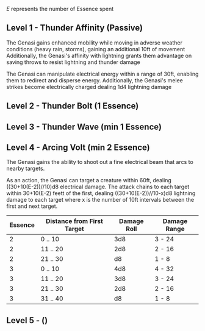 *E* represents the number of Essence spent
## Level 1 -  Thunder Affinity (Passive)
The Genasi gains enhanced mobility while moving in adverse weather conditions (heavy rain, storms),  gaining an additional 10ft of movement
Additionally, the Genasi's affinity with lightning grants them advantage on saving throws to resist lightning and thunder damage

The Genasi can manipulate electrical energy within a range of 30ft, enabling them to redirect and disperse energy. Additionally, the Genasi's melee strikes become electrically charged dealing 1d4 lightning damage
## Level 2 - Thunder Bolt (1 Essence)

## Level 3 - Thunder Wave (min 1 Essence)

## Level 4 - Arcing Volt (min 2 Essence)
The Genasi gains the ability to shoot out a fine electrical beam that arcs to nearby targets.

As an action, the Genasi can target a creature within 60ft, dealing ((30+10(E-2))//10)d8 electrical damage. The attack chains to each target within 30+10(E-2) feett of the first, dealing ((30+10(E-2))//10-x)d8 lightning damage to each target where x is the number of 10ft intervals between the first and next target. 

| Essence | Distance from First Target | Damage Roll | Damage Range |
| ---- | ---- | ---- | ---- |
| 2 | 0 .. 10 | 3d8 | 3 - 24 |
| 2 | 11 .. 20 | 2d8 | 2 - 16 |
| 2 | 21 .. 30 | d8 | 1 - 8 |
| 3 | 0 .. 10 | 4d8 | 4 - 32 |
| 3 | 11 .. 20 | 3d8 | 3 - 24 |
| 3 | 21 .. 30 | 2d8 | 2 - 16 |
| 3 | 31 .. 40 | d8 | 1 - 8 |


## Level 5 - ()
